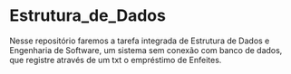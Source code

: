 # Estrutura_de_Dados
Nesse repositório faremos a tarefa integrada de Estrutura de Dados e Engenharia de Software, um sistema sem conexão com banco de dados, que registre através de um txt o empréstimo de Enfeites.
